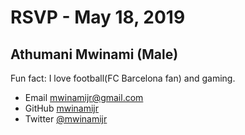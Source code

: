 # RSVP - May 18, 2019

## Athumani Mwinami (Male)

Fun fact: I love football(FC Barcelona fan) and gaming.

- Email [mwinamijr@gmail.com](mailto:mwinamijr@gmail.com)
- GitHub [mwinamijr](https://github.com/mwinamijr)
- Twitter [@mwinamijr](https://twitter.com/mwinamijr)
